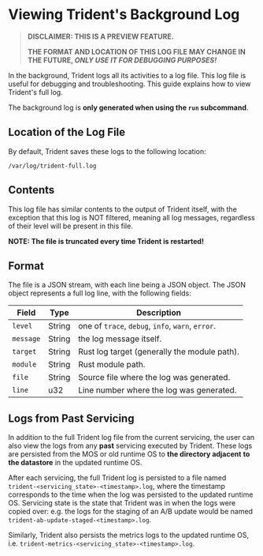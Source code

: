 # Viewing Trident's Background Log

> **DISCLAIMER: THIS IS A PREVIEW FEATURE.**
>
> **THE FORMAT AND LOCATION OF THIS LOG FILE MAY CHANGE IN THE FUTURE, _ONLY USE
> IT FOR DEBUGGING PURPOSES!_**

In the background, Trident logs all its activities to a log file. This log file
is useful for debugging and troubleshooting. This guide explains how to view
Trident's full log.

The background log is **only generated when using the `run` subcommand**.

## Location of the Log File

By default, Trident saves these logs to the following location:

`/var/log/trident-full.log`

## Contents

This log file has similar contents to the output of Trident itself, with the
exception that this log is NOT filtered, meaning all log messages, regardless of
their level will be present in this file.

**NOTE: The file is truncated every time Trident is restarted!**

## Format

The file is a JSON stream, with each line being a JSON object. The JSON object
represents a full log line, with the following fields:

| Field     | Type   | Description                                       |
| --------- | ------ | ------------------------------------------------- |
| `level`   | String | one of `trace`, `debug`, `info`, `warn`, `error`. |
| `message` | String | the log message itself.                           |
| `target`  | String | Rust log target (generally the module path).      |
| `module`  | String | Rust module path.                                 |
| `file`    | String | Source file where the log was generated.          |
| `line`    | u32    | Line number where the log was generated.          |

## Logs from Past Servicing

In addition to the full Trident log file from the current servicing, the user
can also view the logs from any **past** servicing executed by Trident. These
logs are persisted from the MOS or old runtime OS to **the directory adjacent**
**to the datastore** in the updated runtime OS.

After each servicing, the full Trident log is persisted to a file named
`trident-<servicing_state>-<timestamp>.log`, where the timestamp corresponds to
the time when the log was persisted to the updated runtime OS. Servicing state
is the state that Trident was in when the logs were copied over: e.g. the logs
for the staging of an A/B update would be named `trident-ab-update-staged-<timestamp>.log`.

Similarly, Trident also persists the metrics logs to the updated runtime OS,
i.e. `trident-metrics-<servicing_state>-<timestamp>.log`.
